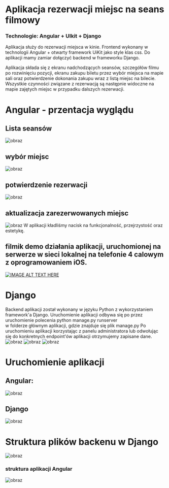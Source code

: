 # Aplikacja rezerwacji miejsc na seans filmowy 
### Technologie: Angular + UIkit + Django 

Aplikacja służy do rezerwacji miejsca w kinie. Frontend wykonany w technologii Angular + otwarty framework UiKit jako style klas css. Do aplikacji mamy zamiar dołączyć backend w frameworku Django.

Aplikacja składa się z ekranu nadchodzących seansów, szczegółów filmu po rozwinięciu pozycji, ekranu zakupu biletu przez wybór miejsca na mapie sali oraz potwierdzenie dokonania zakupu wraz z listą miejsc na bilecie. Wszystkie czynności związane z rezerwacją są następnie widoczne na mapie zajętych miejsc w przypadku dalszych rezerwacji. 

# Angular - przentacja wyglądu
## Lista seansów
![obraz](https://user-images.githubusercontent.com/64558303/151835561-20f51e89-bdaf-4cd9-878f-0624a10c865a.png)
## wybór miejsc
![obraz](https://user-images.githubusercontent.com/64558303/151835638-4f31bb93-4768-4859-b3a2-14044b8409ff.png)
## potwierdzenie rezerwacji
![obraz](https://user-images.githubusercontent.com/64558303/151835678-08bdef6e-7f47-4850-8c21-c48791ccd20b.png)
## aktualizacja zarezerwowanych miejsc
![obraz](https://user-images.githubusercontent.com/64558303/151835723-62dcd41d-937b-43a1-80c2-502302014a07.png)
W aplikacji kładliśmy nacisk na funkcjonalność, przejrzystość oraz estetykę. 
## filmik demo działania aplikacji, uruchomionej na serwerze w sieci lokalnej na telefonie 4 calowym z oprogramowaniem iOS. 
[![IMAGE ALT TEXT HERE](https://img.youtube.com/vi/97Ts0yBnEtU/0.jpg)](https://www.youtube.com/watch?v=97Ts0yBnEtU)
# Django
Backend aplikacji został wykonany w języku Python z wykorzystaniem framework'a Django. 
Uruchomienie aplikacji odbywa się po przez uruchomienie polecenia 
python manage.py runserver    
w folderze głównym aplikacji, gdzie znajduje się plik manage.py
Po uruchomieniu aplikacji korzystając z panelu administratora lub odwołując się do konkretnych endpoint'ów aplikacji otrzymujemy zapisane dane.
![obraz](https://user-images.githubusercontent.com/64558303/151837293-512a25c1-ed6d-4c11-a347-7cabec3a0f6e.png)
![obraz](https://user-images.githubusercontent.com/64558303/151834917-3075293e-0ae0-4535-964a-5312dc94b893.png)
![obraz](https://user-images.githubusercontent.com/64558303/151834966-ce2f8bcd-fb01-41e0-a285-c408df982584.png)
# Uruchomienie aplikacji

## Angular:
![obraz](https://user-images.githubusercontent.com/64558303/151836327-ed49bf5e-68e0-4a39-934d-cb3ddcc699ef.png)
## Django
![obraz](https://user-images.githubusercontent.com/64558303/151836932-6211d8b5-12cb-49d0-9cb5-a9818947ce95.png)

# Struktura plików backenu w Django
![obraz](https://user-images.githubusercontent.com/64558303/151837470-9fbf8650-0af8-4f32-b9a5-b4b9577a8870.png)
### struktura aplikacji Angular
![obraz](https://user-images.githubusercontent.com/64558303/151837110-31c8e906-ba1a-453f-bc9f-2ed0d2be4451.png)

